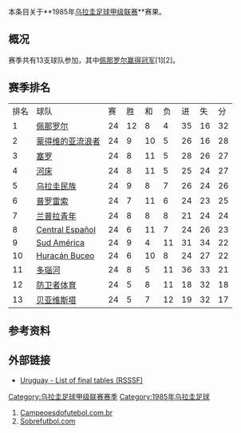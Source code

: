 本条目关于**1985年[乌拉圭足球甲级联赛](../Page/乌拉圭足球甲级联赛.md "wikilink")**赛果。

## 概况

赛季共有13支球队参加，其中[佩那罗尔赢得冠军](../Page/佩那罗尔足球俱乐部.md "wikilink")\[1\]\[2\]。

## 赛季排名

|    |                                                          |    |    |    |    |    |    |    |
| -- | -------------------------------------------------------- | -- | -- | -- | -- | -- | -- | -- |
| 排名 | 球队                                                       | 赛  | 胜  | 和  | 负  | 进  | 失  | 分  |
| 1  | [佩那罗尔](../Page/佩那罗尔足球俱乐部.md "wikilink")                  | 24 | 12 | 8  | 4  | 35 | 16 | 32 |
| 2  | [蒙得维的亚流浪者](../Page/蒙得维的亚流浪者足球俱乐部.md "wikilink")          | 24 | 9  | 10 | 5  | 26 | 16 | 28 |
| 3  | [塞罗](../Page/塞罗竞技俱乐部.md "wikilink")                      | 24 | 8  | 11 | 5  | 28 | 26 | 27 |
| 4  | [河床](../Page/河床竞技俱乐部_\(乌拉圭\).md "wikilink")              | 24 | 8  | 11 | 5  | 25 | 24 | 27 |
| 5  | [乌拉圭民族](../Page/民族足球俱乐部.md "wikilink")                   | 24 | 9  | 8  | 7  | 26 | 24 | 26 |
| 6  | [普罗雷索](../Page/普罗雷索足球俱乐部.md "wikilink")                  | 24 | 7  | 11 | 6  | 24 | 23 | 25 |
| 7  | [兰普拉青年](../Page/兰普拉青年.md "wikilink")                     | 24 | 8  | 8  | 8  | 21 | 24 | 24 |
| 8  | [Central Español](../Page/Central_Español.md "wikilink") | 24 | 6  | 11 | 7  | 24 | 26 | 23 |
| 9  | [Sud América](../Page/Sud_América.md "wikilink")         | 24 | 9  | 4  | 11 | 31 | 34 | 22 |
| 10 | [Huracán Buceo](../Page/Huracán_Buceo.md "wikilink")     | 24 | 6  | 10 | 8  | 24 | 27 | 22 |
| 11 | [多瑙河](../Page/多瑙河足球俱乐部.md "wikilink")                    | 24 | 8  | 5  | 11 | 36 | 33 | 21 |
| 12 | [防卫者体育](../Page/防卫者体育.md "wikilink")                     | 24 | 5  | 8  | 11 | 18 | 32 | 18 |
| 13 | [贝亚维斯塔](../Page/贝亚维斯塔足球俱乐部.md "wikilink")                | 24 | 5  | 7  | 12 | 19 | 32 | 17 |

## 参考资料

## 外部链接

  - [Uruguay - List of final tables
    (RSSSF)](http://www.rsssf.com/tablesu/uruhist.html)

[Category:乌拉圭足球甲级联赛赛季](https://zh.wikipedia.org/wiki/Category:乌拉圭足球甲级联赛赛季 "wikilink")
[Category:1985年乌拉圭足球](https://zh.wikipedia.org/wiki/Category:1985年乌拉圭足球 "wikilink")

1.  [Campeoesdofutebol.com.br](http://www.campeoesdofutebol.com.br/uruguai.html)
2.  [Sobrefutbol.com](http://www.sobrefutbol.com/torneos/torneo_uruguayo.htm)
